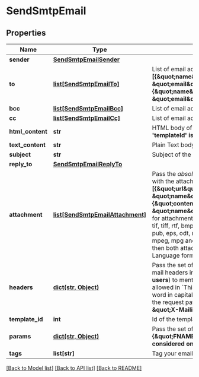 # SendSmtpEmail

## Properties
Name | Type | Description | Notes
------------ | ------------- | ------------- | -------------
**sender** | [**SendSmtpEmailSender**](SendSmtpEmailSender.md) |  | [optional] 
**to** | [**list[SendSmtpEmailTo]**](SendSmtpEmailTo.md) | List of email addresses and names (_optional_) of the recipients. For example, **[{\&quot;name\&quot;:\&quot;Jimmy\&quot;, \&quot;email\&quot;:\&quot;jimmy98@example.com\&quot;}, {\&quot;name\&quot;:\&quot;Joe\&quot;, \&quot;email\&quot;:\&quot;joe@example.com\&quot;}]**  | 
**bcc** | [**list[SendSmtpEmailBcc]**](SendSmtpEmailBcc.md) | List of email addresses and names (_optional_) of the recipients in bcc  | [optional] 
**cc** | [**list[SendSmtpEmailCc]**](SendSmtpEmailCc.md) | List of email addresses and names (_optional_) of the recipients in cc  | [optional] 
**html_content** | **str** | HTML body of the message. **Mandatory if &#x27;templateId&#x27; is not passed, ignored if &#x27;templateId&#x27; is passed**  | [optional] 
**text_content** | **str** | Plain Text body of the message. **Ignored if &#x27;templateId&#x27; is passed**  | [optional] 
**subject** | **str** | Subject of the message. **Mandatory if &#x27;templateId&#x27; is not passed**  | [optional] 
**reply_to** | [**SendSmtpEmailReplyTo**](SendSmtpEmailReplyTo.md) |  | [optional] 
**attachment** | [**list[SendSmtpEmailAttachment]**](SendSmtpEmailAttachment.md) | Pass the _absolute URL_ (**no local file**) or the _base64 content_ of the attachment along with the attachment name. **Mandatory if attachment content is passed**. For example, **[{\&quot;url\&quot;:\&quot;https://attachment.domain.com/myAttachmentFromUrl.jpg\&quot;, \&quot;name\&quot;:\&quot;myAttachmentFromUrl.jpg\&quot;}, {\&quot;content\&quot;:\&quot;base64 example content\&quot;, \&quot;name\&quot;:\&quot;myAttachmentFromBase64.jpg\&quot;}]**. Allowed extensions for attachment file: #### xlsx, xls, ods, docx, docm, doc, csv, pdf, txt, gif, jpg, jpeg, png, tif, tiff, rtf, bmp, cgm, css, shtml, html, htm, zip, xml, ppt, pptx, tar, ez, ics, mobi, msg, pub, eps, odt, mp3, m4a, m4v, wma, ogg, flac, wav, aif, aifc, aiff, mp4, mov, avi, mkv, mpeg, mpg and wmv. If &#x60;templateId&#x60; is passed and is in New Template Language format then both attachment url and content are accepted. If template is in Old template Language format, then &#x60;attachment&#x60; is ignored   | [optional] 
**headers** | [**dict(str, Object)**](Object.md) | Pass the set of custom headers (_not the standard headers_) that shall be sent along the mail headers in the original email. **&#x27;sender.ip&#x27;** header can be set (**only for dedicated ip users**) to mention the IP to be used for sending transactional emails. Headers are allowed in &#x60;This-Case-Only&#x60; (i.e. words separated by hyphen with first letter of each word in capital letter), they will be converted to such case styling if not in this format in the request payload. For example, **{\&quot;sender.ip\&quot;:\&quot;1.2.3.4\&quot;, \&quot;X-Mailin-custom\&quot;:\&quot;some_custom_header\&quot;}**.  | [optional] 
**template_id** | **int** | Id of the template | [optional] 
**params** | [**dict(str, Object)**](Object.md) | Pass the set of attributes to customize the template. For example, **{\&quot;FNAME\&quot;:\&quot;Joe\&quot;, \&quot;LNAME\&quot;:\&quot;Doe\&quot;}**. It&#x27;s **considered only if template is in New Template Language format**.  | [optional] 
**tags** | **list[str]** | Tag your emails to find them more easily | [optional] 

[[Back to Model list]](../README.md#documentation-for-models) [[Back to API list]](../README.md#documentation-for-api-endpoints) [[Back to README]](../README.md)

